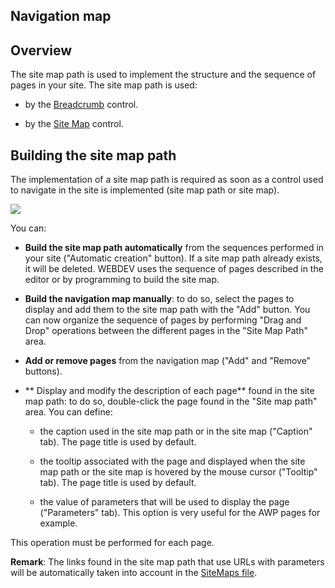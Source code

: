 
## Navigation map
			



<a name="NOTE1"></a>
<a name="NOTE1_1"></a>


## Overview
<a name="overview_ELTTEXTE000096"></a>
The site map path is used to implement the structure and the sequence of pages in your site. The site map path is used:

- by the [Breadcrumb](../WDChamp/1013265.md) control.

- by the [Site Map](../WDChamp/1013300.md) control. 




<a name="NOTE2"></a>
<a name="NOTE2_1"></a>


## Building the site map path
<a name="building_the_site_map_path_ELTTEXTE000120"></a>
The implementation of a site map path is required as soon as a control used to navigate in the site is implemented (site map path or site map).


![](https://doc.pcsoft.fr/en-US/images/image.awp?langid=3&name=Plan%20de%20navigation%20-%20HC%20N%B0001.gif)


You can:

- **Build the site map path automatically** from the sequences performed in your site ("Automatic creation" button). If a site map path already exists, it will be deleted. WEBDEV uses the sequence of pages described in the editor or by programming to build the site map.

- **Build the navigation map manually**: to do so, select the pages to display and add them to the site map path with the "Add" button. You can now organize the sequence of pages by performing "Drag and Drop" operations between the different pages in the "Site Map Path" area.

- **Add or remove pages** from the navigation map ("Add" and "Remove" buttons).

- ** Display and modify the description of each page** found in the site map path: to do so, double-click the page found in the "Site map path" area. You can define:

	- the caption used in the site map path or in the site map ("Caption" tab). The page title is used by default.

	- the tooltip associated with the page and displayed when the site map path or the site map is hovered by the mouse cursor ("Tooltip" tab). The page title is used by default.

	- the value of parameters that will be used to display the page ("Parameters" tab). This option is very useful for the AWP pages for example.







This operation must be performed for each page.

**Remark**: The links found in the site map path that use URLs with parameters will be automatically taken into account in the [SiteMaps file](../Editeurs/2030053.md).


